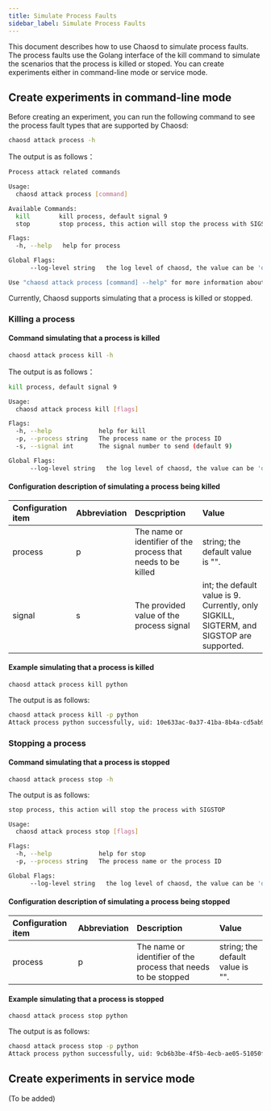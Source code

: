 ```yaml
---
title: Simulate Process Faults
sidebar_label: Simulate Process Faults
---
```


This document describes how to use Chaosd to simulate process faults. The process faults use the Golang interface of the kill command to simulate the scenarios that the process is killed or stoped. You can create experiments either in command-line mode or service mode.

## Create experiments in command-line mode

Before creating an experiment, you can run the following command to see the process fault types that are supported by Chaosd:

```bash
chaosd attack process -h
```

The output is as follows：

```bash
Process attack related commands

Usage:
  chaosd attack process [command]

Available Commands:
  kill        kill process, default signal 9
  stop        stop process, this action will stop the process with SIGSTOP

Flags:
  -h, --help   help for process

Global Flags:
      --log-level string   the log level of chaosd, the value can be 'debug', 'info', 'warn' and 'error'

Use "chaosd attack process [command] --help" for more information about a command.
```

Currently, Chaosd supports simulating that a process is killed or stopped.

### Killing a process

#### Command simulating that a process is killed

```bash
chaosd attack process kill -h
```

The output is as follows：

```bash
kill process, default signal 9

Usage:
  chaosd attack process kill [flags]

Flags:
  -h, --help             help for kill
  -p, --process string   The process name or the process ID
  -s, --signal int       The signal number to send (default 9)

Global Flags:
      --log-level string   the log level of chaosd, the value can be 'debug', 'info', 'warn' and 'error'
```

#### Configuration description of simulating a process being killed

| Configuration item | Abbreviation | Descpription                                                  | Value                                                                                     |
|:------------------ |:------------ |:------------------------------------------------------------- |:----------------------------------------------------------------------------------------- |
| process            | p            | The name or identifier of the process that needs to be killed | string; the default value is "".                                                          |
| signal             | s            | The provided value of the process signal                      | int; the default value is 9. Currently, only SIGKILL, SIGTERM, and SIGSTOP are supported. |

#### Example simulating that a process is killed

```bash
chaosd attack process kill python
```

The output is as follows:

```bash
chaosd attack process kill -p python
Attack process python successfully, uid: 10e633ac-0a37-41ba-8b4a-cd5ab92099f9
```

### Stopping a process

#### Command simulating that a process is stopped

```bash
chaosd attack process stop -h
```

The output is as follows:

```bash
stop process, this action will stop the process with SIGSTOP

Usage:
  chaosd attack process stop [flags]

Flags:
  -h, --help             help for stop
  -p, --process string   The process name or the process ID

Global Flags:
      --log-level string   the log level of chaosd, the value can be 'debug', 'info', 'warn' and 'error'
```

#### Configuration description of simulating a process being stopped

| Configuration item | Abbreviation | Description                                                    | Value                            |
|:------------------ |:------------ |:-------------------------------------------------------------- |:-------------------------------- |
| process            | p            | The name or identifier of the process that needs to be stopped | string; the default value is "". |

#### Example simulating that a process is stopped

```bash
chaosd attack process stop python
```

The output is as follows:

```bash
chaosd attack process stop -p python
Attack process python successfully, uid: 9cb6b3be-4f5b-4ecb-ae05-51050fcd0010
```

## Create experiments in service mode

(To be added)
